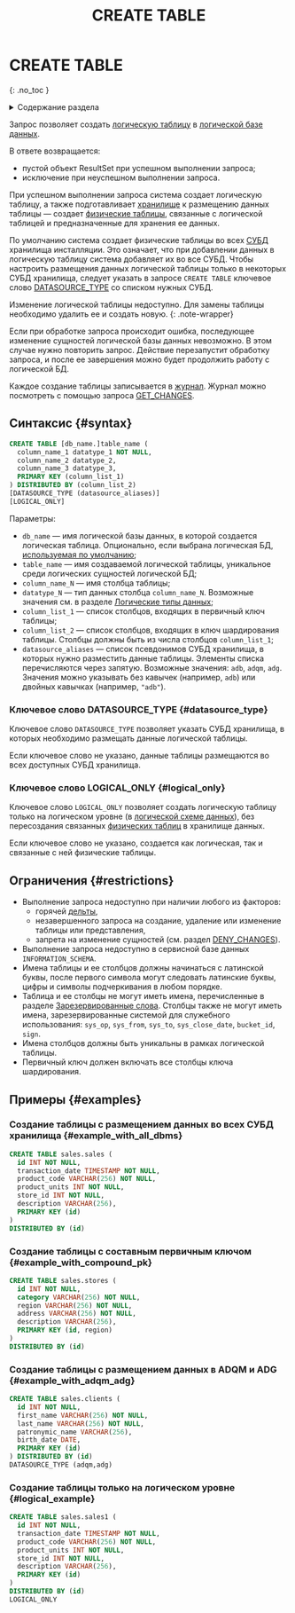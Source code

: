 ﻿---
layout: default
title: CREATE TABLE
nav_order: 16
parent: Запросы SQL+
grand_parent: Справочная информация
has_children: false
has_toc: false
---

# CREATE TABLE
{: .no_toc }

<details markdown="block">
  <summary>
    Содержание раздела
  </summary>
  {: .text-delta }
1. TOC
{:toc}
</details>

Запрос позволяет создать [логическую таблицу](../../../overview/main_concepts/logical_table/logical_table.md) 
в [логической базе данных](../../../overview/main_concepts/logical_db/logical_db.md). 

В ответе возвращается:
* пустой объект ResultSet при успешном выполнении запроса;
* исключение при неуспешном выполнении запроса.

При успешном выполнении запроса система создает логическую таблицу, а также подготавливает 
[хранилище](../../../overview/main_concepts/data_storage/data_storage.md) к размещению данных 
таблицы — создает [физические таблицы](../../../overview/main_concepts/physical_table/physical_table.md), 
связанные с логической таблицей и предназначенные для хранения ее данных. 

По умолчанию система создает физические таблицы во всех [СУБД](../../../introduction/supported_DBMS/supported_DBMS.md) 
хранилища инсталляции. Это означает, что при добавлении данных в логическую таблицу система добавляет их 
во все СУБД. Чтобы настроить размещения данных логической таблицы только в некоторых СУБД хранилища, следует указать 
в запросе `CREATE TABLE` ключевое слово [DATASOURCE_TYPE](#datasource_type) со списком нужных СУБД.

Изменение логической таблицы недоступно. Для замены таблицы необходимо удалить ее и
создать новую.
{: .note-wrapper}

Если при обработке запроса происходит ошибка, последующее изменение сущностей логической базы данных невозможно. В этом
случае нужно повторить запрос. Действие перезапустит обработку запроса, и после ее завершения можно будет продолжить
работу с логической БД.

Каждое создание таблицы записывается в [журнал](../../../overview/main_concepts/changelog/changelog.md). Журнал
можно посмотреть с помощью запроса [GET_CHANGES](../GET_CHANGES/GET_CHANGES.md).

## Синтаксис {#syntax}

```sql
CREATE TABLE [db_name.]table_name (
  column_name_1 datatype_1 NOT NULL,
  column_name_2 datatype_2,
  column_name_3 datatype_3,
  PRIMARY KEY (column_list_1)
) DISTRIBUTED BY (column_list_2)
[DATASOURCE_TYPE (datasource_aliases)]
[LOGICAL_ONLY]
```

Параметры:
* `db_name` — имя логической базы данных, в которой создается логическая таблица. Опционально, если выбрана 
  логическая БД, [используемая по умолчанию](../../../working_with_system/other_features/default_db_set-up/default_db_set-up.md);
* `table_name` — имя создаваемой логической таблицы, уникальное среди логических сущностей логической БД;
* `column_name_N` — имя столбца таблицы;
* `datatype_N` — тип данных столбца `column_name_N`. Возможные значения см. 
  в разделе [Логические типы данных](../../supported_data_types/logical_data_types/logical_data_types.md);
* `column_list_1` — список столбцов, входящих в первичный ключ таблицы;
* `column_list_2` — список столбцов, входящих в ключ шардирования таблицы. Столбцы 
  должны быть из числа столбцов `column_list_1`;
* `datasource_aliases` — список псевдонимов СУБД хранилища, в которых нужно разместить данные таблицы. 
  Элементы списка перечисляются через запятую. Возможные значения: `adb`, `adqm`, `adg`. 
  Значения можно указывать без кавычек (например, `adb`) или двойных кавычках (например, `"adb"`).
    
### Ключевое слово DATASOURCE_TYPE {#datasource_type}

Ключевое слово `DATASOURCE_TYPE` позволяет указать СУБД хранилища, в которых необходимо 
размещать данные логической таблицы.

Если ключевое слово не указано, данные таблицы размещаются во всех доступных СУБД хранилища.

### Ключевое слово LOGICAL_ONLY {#logical_only}

Ключевое слово `LOGICAL_ONLY` позволяет создать логическую таблицу только на логическом уровне
(в [логической схеме данных](../../../overview/main_concepts/logical_schema/logical_schema.md)), без
пересоздания связанных [физических таблиц](../../../overview/main_concepts/physical_table/physical_table.md)
в хранилище данных.

Если ключевое слово не указано, создается как логическая, так и связанные с ней физические таблицы.

## Ограничения {#restrictions}

* Выполнение запроса недоступно при наличии любого из факторов:
  * горячей [дельты](../../../overview/main_concepts/delta/delta.md), 
  * незавершенного запроса на создание, удаление или изменение таблицы или представления,
  * запрета на изменение сущностей (см. раздел [DENY_CHANGES](../DENY_CHANGES/DENY_CHANGES.md)).
* Выполнение запроса недоступно в сервисной базе данных `INFORMATION_SCHEMA`.
* Имена таблицы и ее столбцов должны начинаться с латинской буквы, после первого символа могут следовать 
  латинские буквы, цифры и символы подчеркивания в любом порядке.
* Таблица и ее столбцы не могут иметь имена, перечисленные в разделе [Зарезервированные слова](../../reserved_words/reserved_words.md). 
  Столбцы также не могут иметь имена, зарезервированные системой для служебного использования: `sys_op`, `sys_from`, `sys_to`,
  `sys_close_date`, `bucket_id`, `sign`. 
* Имена столбцов должны быть уникальны в рамках логической таблицы.
* Первичный ключ должен включать все столбцы ключа шардирования.

## Примеры {#examples}

### Создание таблицы с размещением данных во всех СУБД хранилища {#example_with_all_dbms}

```sql
CREATE TABLE sales.sales (
  id INT NOT NULL,
  transaction_date TIMESTAMP NOT NULL,
  product_code VARCHAR(256) NOT NULL,
  product_units INT NOT NULL,
  store_id INT NOT NULL,
  description VARCHAR(256),
  PRIMARY KEY (id)
)
DISTRIBUTED BY (id)
```

### Создание таблицы с составным первичным ключом {#example_with_compound_pk}

```sql
CREATE TABLE sales.stores (
  id INT NOT NULL,
  category VARCHAR(256) NOT NULL,
  region VARCHAR(256) NOT NULL,
  address VARCHAR(256) NOT NULL,
  description VARCHAR(256),
  PRIMARY KEY (id, region)
)
DISTRIBUTED BY (id)
```

### Создание таблицы с размещением данных в ADQM и ADG {#example_with_adqm_adg}

```sql
CREATE TABLE sales.clients (
  id INT NOT NULL,
  first_name VARCHAR(256) NOT NULL,
  last_name VARCHAR(256) NOT NULL,
  patronymic_name VARCHAR(256),
  birth_date DATE,
  PRIMARY KEY (id)
) DISTRIBUTED BY (id)
DATASOURCE_TYPE (adqm,adg)
```

### Создание таблицы только на логическом уровне {#logical_example}

```sql
CREATE TABLE sales.sales1 (
  id INT NOT NULL,
  transaction_date TIMESTAMP NOT NULL,
  product_code VARCHAR(256) NOT NULL,
  product_units INT NOT NULL,
  store_id INT NOT NULL,
  description VARCHAR(256),
  PRIMARY KEY (id)
)
DISTRIBUTED BY (id)
LOGICAL_ONLY
```